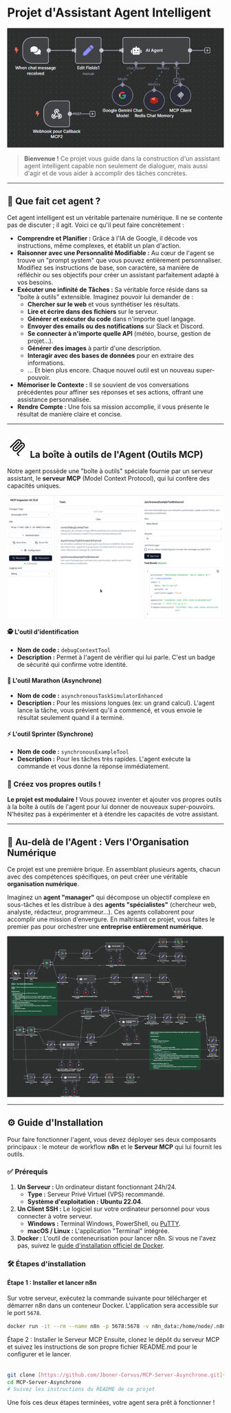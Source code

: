 # Projet d'Assistant Agent Intelligent

![Image de l'agent de flux de travail](./assets/Workflow_agent.bmp)

> **Bienvenue !** Ce projet vous guide dans la construction d'un assistant agent intelligent capable non seulement de dialoguer, mais aussi d'agir et de vous aider à accomplir des tâches concrètes.

---


## 🧐 Que fait cet agent ?

Cet agent intelligent est un véritable partenaire numérique. Il ne se contente pas de discuter ; il agit. Voici ce qu'il peut faire concrètement :

* **Comprendre et Planifier :** Grâce à l'IA de Google, il décode vos instructions, même complexes, et établit un plan d'action.
* **Raisonner avec une Personnalité Modifiable :** Au cœur de l'agent se trouve un "prompt system" que vous pouvez entièrement personnaliser. Modifiez ses instructions de base, son caractère, sa manière de réfléchir ou ses objectifs pour créer un assistant parfaitement adapté à vos besoins.
* **Exécuter une infinité de Tâches :** Sa véritable force réside dans sa "boîte à outils" extensible. Imaginez pouvoir lui demander de :
    * **Chercher sur le web** et vous synthétiser les résultats.
    * **Lire et écrire dans des fichiers** sur le serveur.
    * **Générer et exécuter du code** dans n'importe quel langage.
    * **Envoyer des emails ou des notifications** sur Slack et Discord.
    * **Se connecter à n'importe quelle API** (météo, bourse, gestion de projet...).
    * **Générer des images** à partir d'une description.
    * **Interagir avec des bases de données** pour en extraire des informations.
    * ... Et bien plus encore. Chaque nouvel outil est un nouveau super-pouvoir.
* **Mémoriser le Contexte :** Il se souvient de vos conversations précédentes pour affiner ses réponses et ses actions, offrant une assistance personnalisée.
* **Rendre Compte :** Une fois sa mission accomplie, il vous présente le résultat de manière claire et concise.

---

## ![Icône MCP](./assets/mcp.png) La boîte à outils de l'Agent (Outils MCP)  

Notre agent possède une "boîte à outils" spéciale fournie par un serveur assistant, le **serveur MCP** (Model Context Protocol), qui lui confère des capacités uniques.

![Image de l'inspecteur MCP](./assets/MCP_inspector.png)

#### 🕵️ L'outil d'identification
* **Nom de code :** `debugContextTool`
* **Description :** Permet à l'agent de vérifier qui lui parle. C'est un badge de sécurité qui confirme votre identité.

#### 🐢 L'outil Marathon (Asynchrone)
* **Nom de code :** `asynchronousTaskSimulatorEnhanced`
* **Description :** Pour les missions longues (ex: un grand calcul). L'agent lance la tâche, vous prévient qu'il a commencé, et vous envoie le résultat seulement quand il a terminé.

#### ⚡ L'outil Sprinter (Synchrone)
* **Nom de code :** `synchronousExampleTool`
* **Description :** Pour les tâches très rapides. L'agent exécute la commande et vous donne la réponse immédiatement.

### 🎨 Créez vos propres outils !

**Le projet est modulaire !** Vous pouvez inventer et ajouter vos propres outils à la boîte à outils de l'agent pour lui donner de nouveaux super-pouvoirs. N'hésitez pas à expérimenter et à étendre les capacités de votre assistant.

---

## 🚀 Au-delà de l'Agent : Vers l'Organisation Numérique

Ce projet est une première brique. En assemblant plusieurs agents, chacun avec des compétences spécifiques, on peut créer une véritable **organisation numérique**.

Imaginez un **agent "manager"** qui décompose un objectif complexe en sous-tâches et les distribue à des **agents "spécialistes"** (chercheur web, analyste, rédacteur, programmeur...). Ces agents collaborent pour accomplir une mission d'envergure. En maîtrisant ce projet, vous faites le premier pas pour orchestrer une **entreprise entièrement numérique**.

![Image d'un flux de travail multi-agent](./assets/Workflow_multi_agent.bmp)

---

## ⚙️ Guide d'Installation

Pour faire fonctionner l'agent, vous devez déployer ses deux composants principaux : le moteur de workflow **n8n** et le **Serveur MCP** qui lui fournit les outils.

### ✅ Prérequis

1.  **Un Serveur :** Un ordinateur distant fonctionnant 24h/24.
    * **Type :** Serveur Privé Virtuel (VPS) recommandé.
    * **Système d'exploitation :** **Ubuntu 22.04**.
2.  **Un Client SSH :** Le logiciel sur votre ordinateur personnel pour vous connecter à votre serveur.
    * **Windows :** Terminal Windows, PowerShell, ou [PuTTY](https://www.putty.org/).
    * **macOS / Linux :** L'application "Terminal" intégrée.
3.  **Docker :** L'outil de conteneurisation pour lancer n8n. Si vous ne l'avez pas, suivez le [guide d'installation officiel de Docker](https://docs.docker.com/engine/install/ubuntu/).

### 🛠️ Étapes d'installation

#### Étape 1 : Installer et lancer n8n

Sur votre serveur, exécutez la commande suivante pour télécharger et démarrer n8n dans un conteneur Docker. L'application sera accessible sur le port `5678`.

```bash
docker run -it --rm --name n8n -p 5678:5678 -v n8n_data:/home/node/.n8n docker.n8n.io/n8nio/n8n
```
Étape 2 : Installer le Serveur MCP 
Ensuite, clonez le dépôt du serveur MCP et suivez les instructions de son propre fichier README.md pour le configurer et le lancer.

```bash

git clone [https://github.com/Jboner-Corvus/MCP-Server-Asynchrone.git](https://github.com/Jboner-Corvus/MCP-Server-Asynchrone.git)
cd MCP-Server-Asynchrone
# Suivez les instructions du README de ce projet
```
Une fois ces deux étapes terminées, votre agent sera prêt à fonctionner !